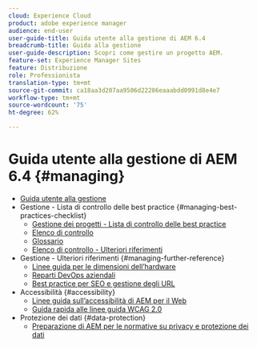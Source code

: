 ```yaml
---
cloud: Experience Cloud
product: adobe experience manager
audience: end-user
user-guide-title: Guida utente alla gestione di AEM 6.4
breadcrumb-title: Guida alla gestione
user-guide-description: Scopri come gestire un progetto AEM.
feature-set: Experience Manager Sites
feature: Distribuzione
role: Professionista
translation-type: tm+mt
source-git-commit: ca18aa3d207aa9506d22286eaaabdd0991d8e4e7
workflow-type: tm+mt
source-wordcount: '75'
ht-degree: 62%

---
```



# Guida utente alla gestione di AEM 6.4 {#managing}

+ [Guida utente alla gestione](home.md)
+ Gestione - Lista di controllo delle best practice {#managing-best-practices-checklist}
   + [Gestione dei progetti - Lista di controllo delle best practice](best-practices.md)
   + [Elenco di controllo](best-practices-checklist.md)
   + [Glossario](best-practices-glossary.md)
   + [Elenco di controllo - Ulteriori riferimenti](best-practices-further-reference.md)
+ Gestione - Ulteriori riferimenti {#managing-further-reference}
   + [Linee guida per le dimensioni dell’hardware](hardware-sizing-guidelines.md)
   + [Reparti DevOps aziendali](enterprise-devops.md)
   + [Best practice per SEO e gestione degli URL](seo-and-url-management.md)
+ Accessibilità {#accessibility}
   + [Linee guida sull’accessibilità di AEM per il Web](web-accessibility.md)
   + [Guida rapida alle linee guida WCAG 2.0](qg-wcag.md)
+ Protezione dei dati {#data-protection}
   + [Preparazione di AEM per le normative su privacy e protezione dei dati](data-protection-and-privacy.md)
